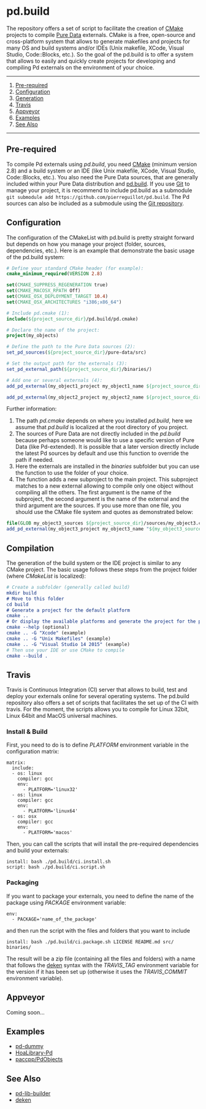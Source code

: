 # pd.build

The repository offers a set of script to facilitate the creation of [CMake](https://cmake.org/) projects to compile [Pure Data](https://puredata.info/) externals. CMake is a free, open-source and cross-platform system that allows to generate makefiles and projects for many OS and build systems and/or IDEs (Unix makefile, XCode, Visual Studio, Code::Blocks, etc.). So the goal of the pd.build is to offer a system that allows to easily and quickly create projects for developing and compiling Pd externals on the environment of your choice.

***

1. [Pre-required](https://github.com/pierreguillot/pd.build#pre-required)
2. [Configuration](https://github.com/pierreguillot/pd.build#Configuration)
3. [Generation](https://github.com/pierreguillot/pd.build#Generation)
4. [Travis](https://github.com/pierreguillot/pd.build#travis)
5. [Appveyor](https://github.com/pierreguillot/pd.build#appveyor)
6. [Examples](https://github.com/pierreguillot/pd.build#Examples)
7. [See Also](https://github.com/pierreguillot/pd.build#See-Also)

***

## Pre-required

To compile Pd externals using *pd.build*, you need [CMake](https://cmake.org/) (minimum version 2.8) and a build system or an IDE (like Unix makefile, XCode, Visual Studio, Code::Blocks, etc.). You also need the Pure Data sources, that are generally included within your Pure Data distribution and [pd.build](https://github.com/pierreguillot/pd.build/archive/master.zip). If you use [Git](https://git-scm.com/) to manage your project, it is recommend to include pd.build as a submodule `git submodule add https://github.com/pierreguillot/pd.build`. The Pd sources can also be included as a submodule using the [Git repository](https://github.com/pure-data/pure-data).

## Configuration

The configuration of the CMakeList with pd.build is pretty straight forward but depends on how you manage your project (folder, sources, dependencies, etc.). Here is an example that demonstrate the basic usage of the pd.build system:

```cmake
# Define your standard CMake header (for example):
cmake_minimum_required(VERSION 2.8)

set(CMAKE_SUPPRESS_REGENERATION true)
set(CMAKE_MACOSX_RPATH Off)
set(CMAKE_OSX_DEPLOYMENT_TARGET 10.4)
set(CMAKE_OSX_ARCHITECTURES "i386;x86_64")

# Include pd.cmake (1):  
include(${project_source_dir}/pd.build/pd.cmake)

# Declare the name of the project:   
project(my_objects)

# Define the path to the Pure Data sources (2):
set_pd_sources(${project_source_dir}/pure-data/src)

# Set the output path for the externals (3):  
set_pd_external_path(${project_source_dir}/binaries/)

# Add one or several externals (4):   
add_pd_external(my_object1_project my_object1_name ${project_source_dir}/sources/my_object1.c)

add_pd_external(my_object2_project my_object2_name ${project_source_dir}/sources/my_object2.c)
```

Further information:  
1. The path *pd.cmake* depends on where you installed *pd.build*, here we assume that *pd.build* is localized at the root directory of you project.  
2. The sources of Pure Data are not directly included in the *pd.build* because perhaps someone would like to use a specific version of Pure Data (like Pd-extended). It is possible that a later version directly include the latest Pd sources by default and use this function to override the path if needed.   
3. Here the externals are installed in the *binaries* subfolder but you can use the function to use the folder of your choice.  
4. The function adds a new subproject to the main project. This subproject matches to a new external allowing to compile only one object without compiling all the others. The first argument is the name of the subproject, the second argument is the name of the external and the third argument are the sources. If you use more than one file, you should use the CMake file system and quotes as demonstrated below:

```cmake
file(GLOB my_object3_sources ${project_source_dir}/sources/my_object3.c ${project_source_dir}/sources/my_object3_other.h ${project_source_dir}/sources/my_object3_other.c)
add_pd_external(my_object3_project my_object3_name "${my_object3_sources}")
```

## Compilation

The generation of the build system or the IDE project is similar to any CMake project. The basic usage follows these steps from the project folder (where *CMakeList* is localized):

```cmake
# Create a subfolder (generally called build)
mkdir build
# Move to this folder
cd build
# Generate a project for the default platform
cmake ..
# Or display the available platforms and generate the project for the platform of your choice
cmake --help (optional)
cmake .. -G "Xcode" (example)
cmake .. -G "Unix Makefiles" (example)
cmake .. -G "Visual Studio 14 2015" (example)
# Then use your IDE or use CMake to compile
cmake --build .
```

## Travis

Travis is Continuous Integration (CI) server that allows to build, test and deploy your externals online for several operating systems. The pd.build repository also offers a set of scripts that facilitates the set up of the CI with travis. For the moment, the scripts allows you to compile for Linux 32bit, Linux 64bit and MacOS universal machines.

### Install & Build
First, you need to do is to define *PLATFORM* environment variable in the configuration matrix:

```
matrix:
  include:
  - os: linux
    compiler: gcc
    env:
      - PLATFORM='linux32'
  - os: linux
    compiler: gcc
    env:
      - PLATFORM='linux64'
  - os: osx
    compiler: gcc
    env:
      - PLATFORM='macos'
```

Then, you can call the scripts that will install the pre-required dependencies and build your externals:

```
install: bash ./pd.build/ci.install.sh   
script: bash ./pd.build/ci.script.sh
```

### Packaging
If you want to package your externals, you need to define the name of the package using *PACKAGE* environment variable:
```
env:
  - PACKAGE='name_of_the_package'
```
and then run the script with the files and folders that you want to include
```
install: bash ./pd.build/ci.package.sh LICENSE README.md src/ binaries/
```
The result will be a zip file (containing all the files and folders) with a name that follows the [deken](https://github.com/pure-data/deken) syntax with the *TRAVIS_TAG* environment variable for the version if it has been set up (otherwise it uses the *TRAVIS_COMMIT* environment variable).

## Appveyor
Coming soon...

## Examples

* [pd-dummy](https://github.com/pierreguillot/pd-dummy)
* [HoaLibrary-Pd](https://github.com/CICM/HoaLibrary-PD/tree/dev/refactory)
* [paccpp/PdObjects](https://github.com/paccpp/PdObjects)

## See Also

* [pd-lib-builder](https://github.com/pure-data/pd-lib-builder)
* [deken](https://github.com/pure-data/deken)
